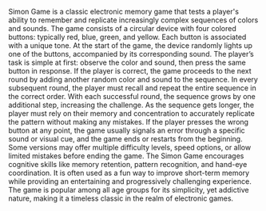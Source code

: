 Simon Game is a classic electronic memory game that tests a player's ability to remember and replicate increasingly complex sequences of colors and sounds. The game consists of a circular device with four colored buttons: typically red, blue, green, and yellow. Each button is associated with a unique tone.
At the start of the game, the device randomly lights up one of the buttons, accompanied by its corresponding sound. The player’s task is simple at first: observe the color and sound, then press the same button in response. If the player is correct, the game proceeds to the next round by adding another random color and sound to the sequence.
In every subsequent round, the player must recall and repeat the entire sequence in the correct order. With each successful round, the sequence grows by one additional step, increasing the challenge. As the sequence gets longer, the player must rely on their memory and concentration to accurately replicate the pattern without making any mistakes.
If the player presses the wrong button at any point, the game usually signals an error through a specific sound or visual cue, and the game ends or restarts from the beginning. Some versions may offer multiple difficulty levels, speed options, or allow limited mistakes before ending the game.
The Simon Game encourages cognitive skills like memory retention, pattern recognition, and hand-eye coordination. It is often used as a fun way to improve short-term memory while providing an entertaining and progressively challenging experience. The game is popular among all age groups for its simplicity, yet addictive nature, making it a timeless classic in the realm of electronic games.
